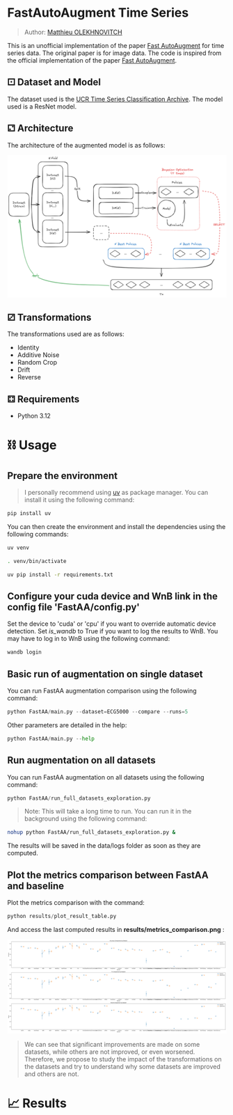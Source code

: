 # FastAutoAugment Time Series
> Author: [Matthieu OLEKHNOVITCH](https://Github.com/Matt-Olek)

This is an unofficial implementation of the paper [Fast AutoAugment](https://arxiv.org/abs/1905.00397) for time series data. The original paper is for image data. The code is inspired from the official implementation of the paper [Fast AutoAugment](https://github.com/kakaobrain/fast-autoaugment).

## ⚀ Dataset and Model

The dataset used is the [UCR Time Series Classification Archive](https://www.cs.ucr.edu/~eamonn/time_series_data_2018/). The model used  is a ResNet model. 

## ⚁ Architecture

The architecture of the augmented model is as follows:

![FastAA](media/FastAA.excalidraw.png)

## ⚂ Transformations

The transformations used are as follows:

- Identity
- Additive Noise
- Random Crop
- Drift 
- Reverse


## ⚃ Requirements

- Python 3.12

# ⛓ Usage

## Prepare the environment
> I personally recommend using [uv](https://github.com/astral-sh/uv) as package manager. You can install it using the following command:
```bash
pip install uv
```
You can then create the environment and install the dependencies using the following commands:

```bash
uv venv
```
```bash
. venv/bin/activate
```

```bash
uv pip install -r requirements.txt
```

## Configure your cuda device and WnB link in the config file 'FastAA/config.py'

Set the device to 'cuda' or 'cpu' if you want to override automatic device detection. 
Set *is_wandb* to True if you want to log the results to WnB. You may have to log in to WnB using the following command:
```bash
wandb login
```

## Basic run of augmentation on single dataset

You can run FastAA augmentation comparison using the following command:

```python
python FastAA/main.py --dataset=ECG5000 --compare --runs=5
```

Other parameters are detailed in the help:
    
```python
python FastAA/main.py --help
```

## Run augmentation on all datasets

You can run FastAA augmentation on all datasets using the following command:

```python
python FastAA/run_full_datasets_exploration.py
```

> Note: This will take a long time to run. You can run it in the background using the following command:
```bash
nohup python FastAA/run_full_datasets_exploration.py &
```

The results will be saved in the data/logs folder as soon as they are computed.

## Plot the metrics comparison between FastAA and baseline

Plot the metrics comparison with the command:

```python
python results/plot_result_table.py 
```

And access the last computed results in **results/metrics_comparison.png** :  

![Results](results/metrics_comparison.png)

> We can see that significant improvements are made on some datasets, while others are not improved, or even worsened. Therefore, we propose to study the impact of the transformations on the datasets and try to understand why some datasets are improved and others are not.

# 📈 Results
